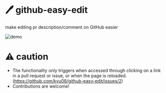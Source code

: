 # 🖊️ github-easy-edit
make editing pr description/comment on GitHub easier

![demo](https://github.com/kyu08/github-easy-edit/assets/49891479/304692f3-a2c4-429f-ae67-f297e37c75ba)

# ⚠️ caution
- The functionality only triggers when accessed through clicking on a link in a pull request or issue, or when the page is reloaded. (https://github.com/kyu08/github-easy-edit/issues/2)
- Contributions are welcome!
